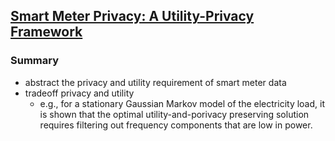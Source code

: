 ## [Smart Meter Privacy: A Utility-Privacy Framework](http://ieeexplore.ieee.org/xpl/articleDetails.jsp?arnumber=6102315)


### Summary
- abstract the privacy and utility requirement of smart meter data
- tradeoff privacy and utility 
  - e.g., for a stationary Gaussian Markov model of the electricity load, it is shown that the optimal utility-and-porivacy preserving solution requires filtering out frequency components that are low in power.
